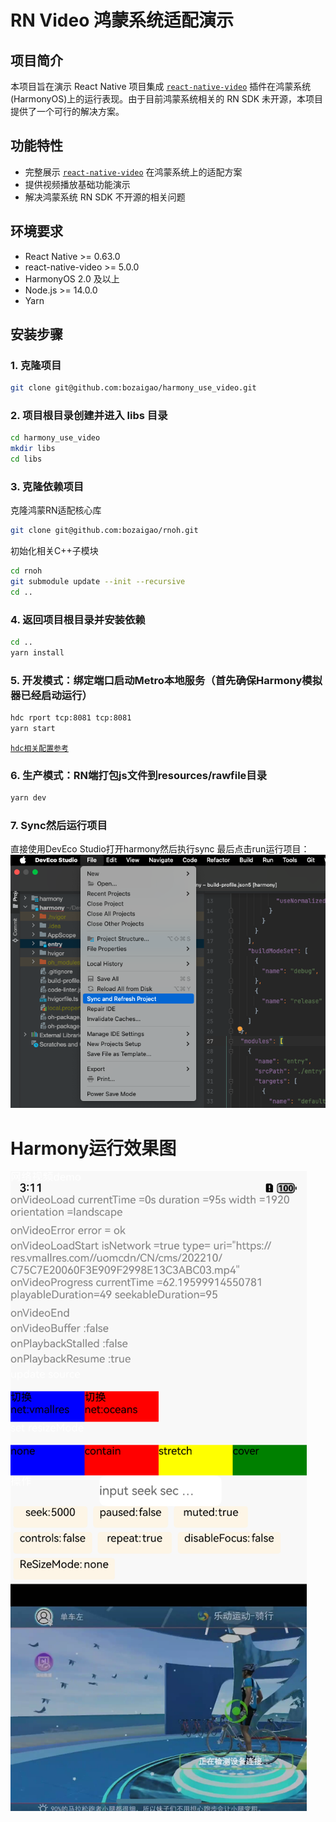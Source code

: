 # RN Video 鸿蒙系统适配演示

## 项目简介

本项目旨在演示 React Native 项目集成 [`react-native-video`](https://github.com/react-native-oh-library/react-native-video/tree/sig) 插件在鸿蒙系统(HarmonyOS)上的运行表现。由于目前鸿蒙系统相关的 RN SDK 未开源，本项目提供了一个可行的解决方案。

## 功能特性

- 完整展示 [`react-native-video`](https://github.com/react-native-oh-library/react-native-video/tree/sig) 在鸿蒙系统上的适配方案
- 提供视频播放基础功能演示
- 解决鸿蒙系统 RN SDK 不开源的相关问题

## 环境要求

- React Native >= 0.63.0
- react-native-video >= 5.0.0
- HarmonyOS 2.0 及以上
- Node.js >= 14.0.0
- Yarn

## 安装步骤

### 1. 克隆项目

```bash
git clone git@github.com:bozaigao/harmony_use_video.git
```


### 2. 项目根目录创建并进入 libs 目录

```bash  
cd harmony_use_video
mkdir libs
cd libs
```

### 3. 克隆依赖项目

克隆鸿蒙RN适配核心库
```bash
git clone git@github.com:bozaigao/rnoh.git
```

初始化相关C++子模块
```bash
cd rnoh
git submodule update --init --recursive
cd ..
```

### 4. 返回项目根目录并安装依赖

```bash
cd ..
yarn install
```

### 5. 开发模式：绑定端口启动Metro本地服务（首先确保Harmony模拟器已经启动运行）

```bash
hdc rport tcp:8081 tcp:8081
yarn start
```
[`hdc相关配置参考`](https://gitee.com/openharmony-sig/ohos_react_native/blob/0.72.5-ohos-5.0-release/docs/zh-cn/%E7%8E%AF%E5%A2%83%E6%90%AD%E5%BB%BA.md#%E5%88%9B%E5%BB%BAreact-native%E5%B7%A5%E7%A8%8B)

### 6. 生产模式：RN端打包js文件到resources/rawfile目录

```bash
yarn dev
```

### 7. Sync然后运行项目

直接使用DevEco Studio打开harmony然后执行sync
最后点击run运行项目：
![image](./sync.png)

# Harmony运行效果图
![image](./demo.png)